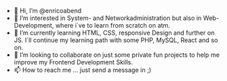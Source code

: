 - 👋 Hi, I’m @enricoabend
- 👀 I’m interested in System- and Networkadministration but also in Web-Development, where i´ve to learn from scratch on atm.
- 🌱 I’m currently learning HTML, CSS, responsive Design and further on JS. I´ll continue my learning path with some PHP, MySQL, React and so on.
- 💞️ I’m looking to collaborate on just some private fun projects to help me improve my Frontend Development Skills.
- 📫 How to reach me ... just send a message in ;)

<!---
enricoabend/enricoabend is a ✨ special ✨ repository because its `README.md` (this file) appears on your GitHub profile.
You can click the Preview link to take a look at your changes.
--->
